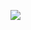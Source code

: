 ![](https://media.githubusercontent.com/media/dyzz/dyzz.github.io/master/images/IconMonsterCounter.png)
